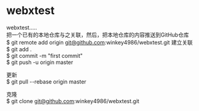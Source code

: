 # webxtest
webxtest.....</br>
把一个已有的本地仓库与之关联，然后，把本地仓库的内容推送到GitHub仓库</br>
  $ git remote add origin git@github.com:winkey4986/webxtest.git    建立关联</br>
  $ git add .</br>
  $ git commit -m "first commit"</br>
  $ git push -u origin master</br>

更新</br>
$ git pull --rebase origin master</br>

克隆</br>
$ git clone git@github.com:winkey4986/webxtest.git</br>
